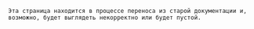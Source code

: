 ```admonish info "Портируется"
Эта страница находится в процессе переноса из старой документации и, возможно, будет выглядеть некорректно или будет пустой.
```